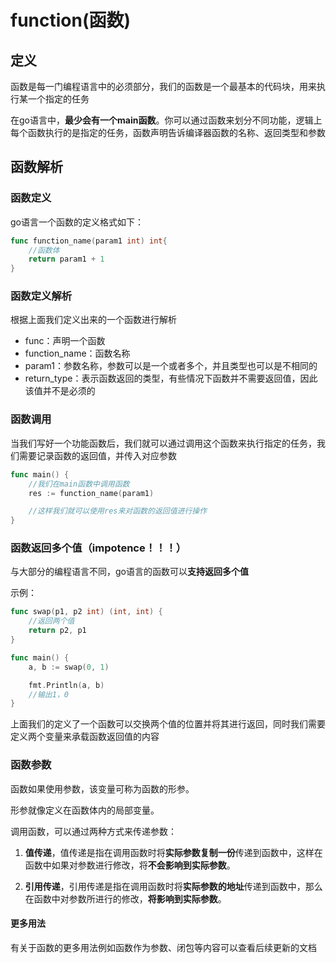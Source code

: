 # function(函数)
## 定义
函数是每一门编程语言中的必须部分，我们的函数是一个最基本的代码块，用来执行某一个指定的任务

在go语言中，**最少会有一个main函数**。你可以通过函数来划分不同功能，逻辑上每个函数执行的是指定的任务，函数声明告诉编译器函数的名称、返回类型和参数

## 函数解析
### 函数定义
go语言一个函数的定义格式如下：
```go
func function_name(param1 int) int{
    //函数体
    return param1 + 1
}
```

### 函数定义解析
根据上面我们定义出来的一个函数进行解析

+ func：声明一个函数
+ function_name：函数名称
+ param1：参数名称，参数可以是一个或者多个，并且类型也可以是不相同的
+ return_type：表示函数返回的类型，有些情况下函数并不需要返回值，因此该值并不是必须的

### 函数调用
当我们写好一个功能函数后，我们就可以通过调用这个函数来执行指定的任务，我们需要记录函数的返回值，并传入对应参数

```go
func main() {
    //我们在main函数中调用函数
    res := function_name(param1)

    //这样我们就可以使用res来对函数的返回值进行操作
}
```

### 函数返回多个值（impotence！！！）
与大部分的编程语言不同，go语言的函数可以**支持返回多个值**

示例：
```go
func swap(p1, p2 int) (int, int) {
    //返回两个值
    return p2, p1
}

func main() {
    a, b := swap(0, 1)

    fmt.Println(a, b)
    //输出1，0
}
```
上面我们的定义了一个函数可以交换两个值的位置并将其进行返回，同时我们需要定义两个变量来承载函数返回值的内容

### 函数参数
函数如果使用参数，该变量可称为函数的形参。

形参就像定义在函数体内的局部变量。

调用函数，可以通过两种方式来传递参数：
1. **值传递**，值传递是指在调用函数时将**实际参数复制一份**传递到函数中，这样在函数中如果对参数进行修改，将**不会影响到实际参数**。

2. **引用传递**，引用传递是指在调用函数时将**实际参数的地址**传递到函数中，那么在函数中对参数所进行的修改，**将影响到实际参数**。

#### 更多用法
有关于函数的更多用法例如函数作为参数、闭包等内容可以查看后续更新的文档